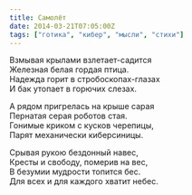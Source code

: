 ```yaml
---
title: Самолёт
date: 2014-03-21T07:05:00Z
tags: ["готика", "кибер", "мысли", "стихи"]
---
```


Взмывая крылами взлетает-садится  
Железная белая гордая птица.  
Надежда горит в стробоскопах-глазах  
И бак утопает в горючих слезах.  

А рядом пригрелась на крыше сарая  
Пернатая серая роботов стая.  
Гонимые криком с кусков черепицы,  
Парят механически киберсиницы.  

Срывая рукою бездонный навес,  
Кресты и свободу, померив на вес,  
В безумии мудрости топится бес.  
Для всех и для каждого хватит небес.  
